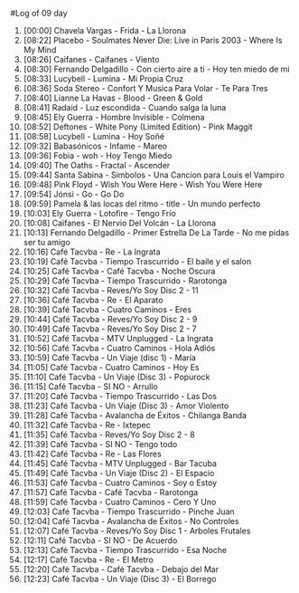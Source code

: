 #Log of 09 day

1. [00:00] Chavela Vargas - Frida - La Llorona
1. [08:22] Placebo - Soulmates Never Die: Live in Paris 2003 - Where Is My Mind
1. [08:26] Caifanes - Caifanes - Viento
1. [08:30] Fernando Delgadillo - Con cierto aire a ti - Hoy ten miedo de mi
1. [08:33] Lucybell - Lumina - Mi Propia Cruz
1. [08:36] Soda Stereo - Confort Y Musica Para Volar - Te Para Tres
1. [08:40] Lianne La Havas - Blood - Green & Gold
1. [08:41] Radaid - Luz escondida - Cuando salga la luna
1. [08:45] Ely Guerra - Hombre Invisible - Colmena
1. [08:52] Deftones - White Pony (Limited Edition) - Pink Maggit
1. [08:58] Lucybell - Lumina - Hoy Soñé
1. [09:32] Babasónicos - Infame - Mareo
1. [09:36] Fobia - woh - Hoy Tengo Miedo
1. [09:40] The Oaths - Fractal - Ascender
1. [09:44] Santa Sabina - Simbolos - Una Cancion para Louis el Vampiro
1. [09:48] Pink Floyd - Wish You Were Here - Wish You Were Here
1. [09:54] Jónsi - Go - Go Do
1. [09:59] Pamela & las locas del ritmo - title - Un mundo perfecto
1. [10:03] Ely Guerra - Lotofire - Tengo Frío
1. [10:08] Caifanes - El Nervio Del Volcán - La Llorona
1. [10:13] Fernando Delgadillo - Primer Estrella De La Tarde - No me pidas ser tu amigo
1. [10:16] Café Tacvba - Re - La Ingrata
1. [10:19] Café Tacvba - Tiempo Trascurrido - El baile y el salon
1. [10:25] Café Tacvba - Café Tacvba - Noche Oscura
1. [10:29] Café Tacvba - Tiempo Trascurrido - Rarotonga
1. [10:32] Café Tacvba - Reves/Yo Soy Disc 2 - 11
1. [10:36] Café Tacvba - Re - El Aparato
1. [10:39] Café Tacvba - Cuatro Caminos - Eres
1. [10:44] Café Tacvba - Reves/Yo Soy Disc 2 - 9
1. [10:49] Café Tacvba - Reves/Yo Soy Disc 2 - 7
1. [10:52] Café Tacvba - MTV Unplugged - La Ingrata
1. [10:56] Café Tacvba - Cuatro Caminos - Hola Adiós
1. [10:59] Café Tacvba - Un Viaje (disc 1) - María
1. [11:05] Café Tacvba - Cuatro Caminos - Hoy Es
1. [11:10] Café Tacvba - Un Viaje (Disc 3) - Popurock
1. [11:15] Café Tacvba - SI NO - Arrullo
1. [11:20] Café Tacvba - Tiempo Trascurrido - Las Dos
1. [11:23] Café Tacvba - Un Viaje (Disc 3) - Amor Violento
1. [11:28] Café Tacvba - Avalancha de Éxitos - Chilanga Banda
1. [11:32] Café Tacvba - Re - Ixtepec
1. [11:35] Café Tacvba - Reves/Yo Soy Disc 2 - 8
1. [11:39] Café Tacvba - SI NO - Tengo todo
1. [11:42] Café Tacvba - Re - Las Flores
1. [11:45] Café Tacvba - MTV Unplugged - Bar Tacuba
1. [11:49] Café Tacvba - Un Viaje (Disc 2) - El Espacio
1. [11:53] Café Tacvba - Cuatro Caminos - Soy o Estoy
1. [11:57] Café Tacvba - Café Tacvba - Rarotonga
1. [11:59] Café Tacvba - Cuatro Caminos - Cero Y Uno
1. [12:03] Café Tacvba - Tiempo Trascurrido - Pinche Juan
1. [12:04] Café Tacvba - Avalancha de Éxitos - No Controles
1. [12:07] Café Tacvba - Reves/Yo Soy Disc 1 - Arboles Frutales
1. [12:11] Café Tacvba - SI NO - De Acuerdo
1. [12:13] Café Tacvba - Tiempo Trascurrido - Esa Noche
1. [12:17] Café Tacvba - Re - El Metro
1. [12:20] Café Tacvba - Café Tacvba - Debajo del Mar
1. [12:23] Café Tacvba - Un Viaje (Disc 3) - El Borrego
